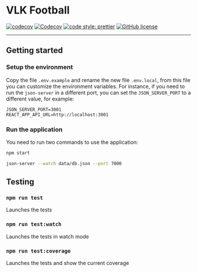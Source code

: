 # VLK Football

[![codecov](https://codecov.io/gh/lucacacciarru/vlk-football/branch/main/graph/badge.svg?token=932AEHVSYP)](https://codecov.io/gh/lucacacciarru/vlk-football)
[![Codecov](https://github.com/lucacacciarru/vlk-football/actions/workflows/codecov.yml/badge.svg)](https://github.com/morfeojs/morfeo/actions/workflows/codecov.yml)
[![code style: prettier](https://img.shields.io/badge/code_style-prettier-ff69b4.svg?style=flat-square)](https://github.com/prettier/prettier)
[![GitHub license](https://img.shields.io/github/license/lucacacciarru/vlk-football)](https://github.com/morfeojs/morfeo/blob/main/LICENSE)

---

## Getting started

### Setup the environment

Copy the file `.env.example` and rename the new file `.env.local`, from this file you can customize the environment variables.
For instance, if you need to run the `json-server` in a different port, you can set the `JSON_SERVER_PORT` to a different value, for example:

```
JSON_SERVER_PORT=3001
REACT_APP_API_URL=http://localhost:3001
```

### Run the application

You need to run two commands to use the application:

```bash
npm start
```

```bash
json-server --watch data/db.json --port 7000
```

## Testing

### `npm run test`

Launches the tests

### `npm run test:watch`

Launches the tests in watch mode

### `npm run test:coverage`

Launches the tests and show the current coverage

